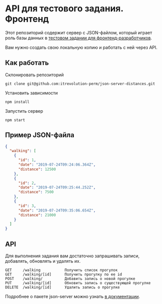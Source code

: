 # API для тестового задания. Фронтенд

Этот репозиторий содержит сервер с JSON-файлом, который играет роль базы данных в [тестовом задании для фронтенд-разработчиков](https://github.com/itrevolution-perm/test-task-frontend).

Вам нужно создать свою локальную копию и работать с ней через API.

## Как работать

Склонировать репозиторий

    git clone git@github.com:itrevolution-perm/json-server-distances.git

Установить зависимости

    npm install

Запустить сервер

    npm start

## Пример JSON-файла

```json
{
  "walking": [
    {
      "id": 1,
      "date": "2019-07-24T09:24:06.364Z",
      "distance": 12500
    },
    {
      "id": 2,
      "date": "2019-07-24T09:25:44.252Z",
      "distance": 7500
    },
    {
      "id": 3,
      "date": "2019-07-24T09:35:06.654Z",
      "distance": 21000
    }
  ]
}
```

## API

Для выполнения задания вам достаточно запрашивать записи, добавлять, обновлять и удалять их.

```
GET     /walking           Получить список прогулок
GET     /walking/[id]      Получить прогулку по ее id
POST    /walking/          Добавить запись о новой прогулке
PUT     /walking/[id]      Обновить запись о существующей прогулке
DELETE  /walking/[id]      Удалить запись о прогулке
```

Подробнее о пакете json-server можно узнать [в документации](https://github.com/typicode/json-server/).
